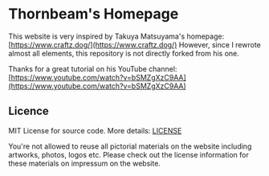 # Thornbeam's Homepage

This website is very inspired by Takuya Matsuyama's homepage: [https://www.craftz.dog/](https://www.craftz.dog/)
However, since I rewrote almost all elements, this repository is not directly forked from his one.

Thanks for a great tutorial on his YouTube channel: [https://www.youtube.com/watch?v=bSMZgXzC9AA](https://www.youtube.com/watch?v=bSMZgXzC9AA)

## Licence 

MIT License for source code. More details: [LICENSE](./LICENSE)

You're not allowed to reuse all pictorial materials on the website including artworks, photos, logos etc. Please check out the license information for these materials on impressum on the website.

